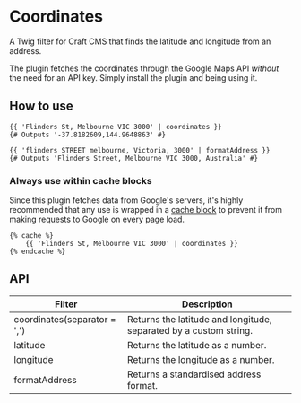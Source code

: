 # Coordinates
A Twig filter for Craft CMS that finds the latitude and longitude from an address.

The plugin fetches the coordinates through the Google Maps API *without* the need for an API key. Simply install the plugin and being using it.

## How to use

```twig
{{ 'Flinders St, Melbourne VIC 3000' | coordinates }}
{# Outputs '-37.8182609,144.9648863' #}

{{ 'flinders STREET melbourne, Victoria, 3000' | formatAddress }}
{# Outputs 'Flinders Street, Melbourne VIC 3000, Australia' #}
```

### Always use within cache blocks
Since this plugin fetches data from Google's servers, it's highly recommended that any use is wrapped in a [cache block](http://buildwithcraft.com/docs/templating/cache) to prevent it from making requests to Google on every page load.
```twig
{% cache %}
    {{ 'Flinders St, Melbourne VIC 3000' | coordinates }}
{% endcache %}
```

## API

Filter                       | Description
-----------------------------|------------------------------------------------------------------
coordinates(separator = ',') | Returns the latitude and longitude, separated by a custom string.
latitude                     | Returns the latitude as a number.
longitude                    | Returns the longitude as a number.
formatAddress                | Returns a standardised address format.
